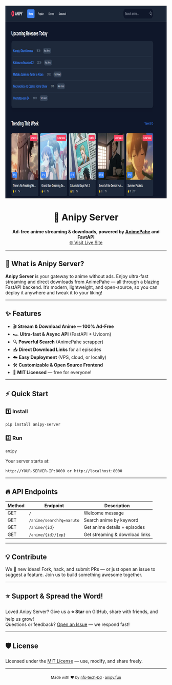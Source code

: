 <p align="center">
  <img src="https://raw.githubusercontent.com/nfs-tech-bd/anipy-server/refs/heads/main/Screenshot%202025-07-29%20114255.png" width="800" height="600" alt="Anipy Server Screenshot">
</p>

<h1 align="center">🎥 Anipy Server</h1>
<p align="center">
  <strong>Ad-free anime streaming & downloads, powered by <a href="https://animepahe.com/">AnimePahe</a> and FavtAPI</strong><br>
  <a href="https://anipy.fun">🌐 Visit Live Site</a>
</p>

---

## 🚀 What is Anipy Server?
**Anipy Server** is your gateway to anime without ads. Enjoy ultra-fast streaming and direct downloads from AnimePahe — all through a blazing FastAPI backend. It’s modern, lightweight, and open-source, so you can deploy it anywhere and tweak it to your liking!

---

## ✨ Features

- 🎬 **Stream & Download Anime — 100% Ad-Free**
- 🏎️ **Ultra-fast & Async API** (FastAPI + Uvicorn)
- 🔍 **Powerful Search** (AnimePahe scrapper)
- 📥 **Direct Download Links** for all episodes
- ☁️ **Easy Deployment** (VPS, cloud, or locally)
- 🛠️ **Customizable & Open Source Frontend**
- 🚦 **MIT Licensed** — free for everyone!

---

## ⚡ Quick Start

### 1️⃣ Install
```bash
pip install anipy-server
```

### 2️⃣ Run
```bash
anipy
```

Your server starts at:
```
http://YOUR-SERVER-IP:8000 or http://localhost:8000
```

---

## 🔥 API Endpoints

| Method | Endpoint                        | Description                       |
|--------|---------------------------------|-----------------------------------|
| GET    | `/`                             | Welcome message                   |
| GET    | `/anime/search?q=naruto`        | Search anime by keyword           |
| GET    | `/anime/{id}`                   | Get anime details + episodes      |
| GET    | `/anime/{id}/{ep}`              | Get streaming & download links    |

---

## 💡 Contribute

We 💜 new ideas! Fork, hack, and submit PRs — or just open an issue to suggest a feature. Join us to build something awesome together.

---

## ⭐ Support & Spread the Word!

Loved Anipy Server? Give us a **⭐ Star** on GitHub, share with friends, and help us grow!  
Questions or feedback? [Open an Issue](https://github.com/nfs-tech-bd/anipy-server/issues) — we respond fast!

---

## 🛡️ License

Licensed under the [MIT License](LICENSE) — use, modify, and share freely.

---

<p align="center">
  <sub>
    Made with ❤️ by <a href="https://github.com/nfs-tech-bd">nfs-tech-bd</a> · <a href="https://anipy.fun">anipy.fun</a>
  </sub>
</p>
